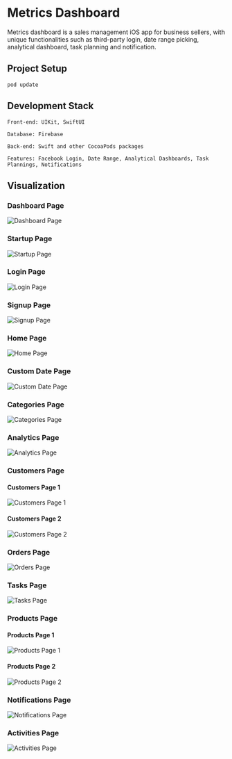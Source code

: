 # Metrics Dashboard
Metrics dashboard is a sales management iOS app for business sellers, with unique functionalities such as third-party login, date range picking, analytical dashboard, task planning and notification.

## Project Setup
```
pod update
```


## Development Stack
```
Front-end: UIKit, SwiftUI

Database: Firebase

Back-end: Swift and other CocoaPods packages

Features: Facebook Login, Date Range, Analytical Dashboards, Task Plannings, Notifications
```


## Visualization

### Dashboard Page
![Dashboard Page](https://github.com/Yrh7383111/Metrics-Dashboard/blob/master/Visualizations/Dashboard.png)

### Startup Page
![Startup Page](https://github.com/Yrh7383111/Metrics-Dashboard/blob/master/Visualizations/Startup.png)

### Login Page
![Login Page](https://github.com/Yrh7383111/Metrics-Dashboard/blob/master/Visualizations/Login.png)

### Signup Page
![Signup Page](https://github.com/Yrh7383111/Metrics-Dashboard/blob/master/Visualizations/Signup.png)

### Home Page
![Home Page](https://github.com/Yrh7383111/Metrics-Dashboard/blob/master/Visualizations/Home.png)

### Custom Date Page
![Custom Date Page](https://github.com/Yrh7383111/Metrics-Dashboard/blob/master/Visualizations/Custom%20Date.png)

### Categories Page
![Categories Page](https://github.com/Yrh7383111/Metrics-Dashboard/blob/master/Visualizations/Categories.png)

### Analytics Page
![Analytics Page](https://github.com/Yrh7383111/Metrics-Dashboard/blob/master/Visualizations/Analytics.png)

### Customers Page
#### Customers Page 1
![Customers Page 1](https://github.com/Yrh7383111/Metrics-Dashboard/blob/master/Visualizations/Customers%20-%201.png)
#### Customers Page 2
![Customers Page 2](https://github.com/Yrh7383111/Metrics-Dashboard/blob/master/Visualizations/Customers%20-%202.png)

### Orders Page
![Orders Page](https://github.com/Yrh7383111/Metrics-Dashboard/blob/master/Visualizations/Orders.png)

### Tasks Page
![Tasks Page](https://github.com/Yrh7383111/Metrics-Dashboard/blob/master/Visualizations/Tasks.png)

### Products Page
#### Products Page 1
![Products Page 1](https://github.com/Yrh7383111/Metrics-Dashboard/blob/master/Visualizations/Products%20-%201.png)
#### Products Page 2
![Products Page 2](https://github.com/Yrh7383111/Metrics-Dashboard/blob/master/Visualizations/Products%20-%202.png)

### Notifications Page
![Notifications Page](https://github.com/Yrh7383111/Metrics-Dashboard/blob/master/Visualizations/Notifications.png)

### Activities Page
![Activities Page](https://github.com/Yrh7383111/Metrics-Dashboard/blob/master/Visualizations/Activities.png)
